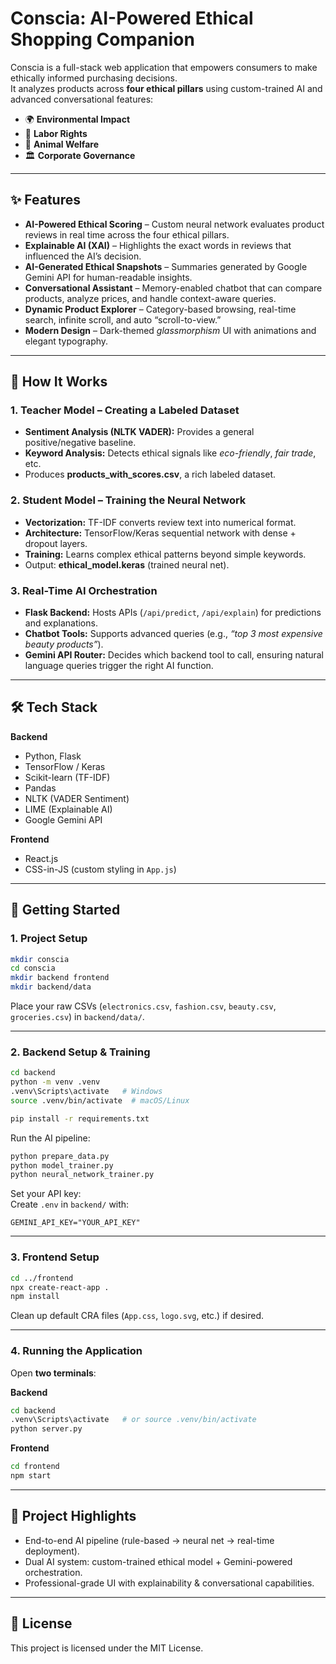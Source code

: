 # Conscia: AI-Powered Ethical Shopping Companion  

Conscia is a full-stack web application that empowers consumers to make ethically informed purchasing decisions.  
It analyzes products across **four ethical pillars** using custom-trained AI and advanced conversational features:  

- 🌍 **Environmental Impact**  
- 👷 **Labor Rights**  
- 🐾 **Animal Welfare**  
- 🏛 **Corporate Governance**  

---

## ✨ Features  

- **AI-Powered Ethical Scoring** – Custom neural network evaluates product reviews in real time across the four ethical pillars.  
- **Explainable AI (XAI)** – Highlights the exact words in reviews that influenced the AI’s decision.  
- **AI-Generated Ethical Snapshots** – Summaries generated by Google Gemini API for human-readable insights.  
- **Conversational Assistant** – Memory-enabled chatbot that can compare products, analyze prices, and handle context-aware queries.  
- **Dynamic Product Explorer** – Category-based browsing, real-time search, infinite scroll, and auto “scroll-to-view.”  
- **Modern Design** – Dark-themed *glassmorphism* UI with animations and elegant typography.  

---

## 🧠 How It Works  

### 1. Teacher Model – Creating a Labeled Dataset  
- **Sentiment Analysis (NLTK VADER):** Provides a general positive/negative baseline.  
- **Keyword Analysis:** Detects ethical signals like *eco-friendly*, *fair trade*, etc.  
- Produces **products_with_scores.csv**, a rich labeled dataset.  

### 2. Student Model – Training the Neural Network  
- **Vectorization:** TF-IDF converts review text into numerical format.  
- **Architecture:** TensorFlow/Keras sequential network with dense + dropout layers.  
- **Training:** Learns complex ethical patterns beyond simple keywords.  
- Output: **ethical_model.keras** (trained neural net).  

### 3. Real-Time AI Orchestration  
- **Flask Backend:** Hosts APIs (`/api/predict`, `/api/explain`) for predictions and explanations.  
- **Chatbot Tools:** Supports advanced queries (e.g., *“top 3 most expensive beauty products”*).  
- **Gemini API Router:** Decides which backend tool to call, ensuring natural language queries trigger the right AI function.  

---

## 🛠️ Tech Stack  

**Backend**  
- Python, Flask  
- TensorFlow / Keras  
- Scikit-learn (TF-IDF)  
- Pandas  
- NLTK (VADER Sentiment)  
- LIME (Explainable AI)  
- Google Gemini API  

**Frontend**  
- React.js  
- CSS-in-JS (custom styling in `App.js`)  

---

## 🚀 Getting Started  

### 1. Project Setup  
```bash
mkdir conscia
cd conscia
mkdir backend frontend
mkdir backend/data
```

Place your raw CSVs (`electronics.csv`, `fashion.csv`, `beauty.csv`, `groceries.csv`) in `backend/data/`.  

---

### 2. Backend Setup & Training  

```bash
cd backend
python -m venv .venv
.venv\Scripts\activate   # Windows
source .venv/bin/activate  # macOS/Linux

pip install -r requirements.txt
```

Run the AI pipeline:  
```bash
python prepare_data.py
python model_trainer.py
python neural_network_trainer.py
```

Set your API key:  
Create `.env` in `backend/` with:  
```
GEMINI_API_KEY="YOUR_API_KEY"
```

---

### 3. Frontend Setup  

```bash
cd ../frontend
npx create-react-app .
npm install
```

Clean up default CRA files (`App.css`, `logo.svg`, etc.) if desired.  

---

### 4. Running the Application  

Open **two terminals**:  

**Backend**  
```bash
cd backend
.venv\Scripts\activate   # or source .venv/bin/activate
python server.py
```

**Frontend**  
```bash
cd frontend
npm start
```

---

## 📌 Project Highlights  

- End-to-end AI pipeline (rule-based → neural net → real-time deployment).  
- Dual AI system: custom-trained ethical model + Gemini-powered orchestration.  
- Professional-grade UI with explainability & conversational capabilities.  

---

## 📜 License  
This project is licensed under the MIT License.  

